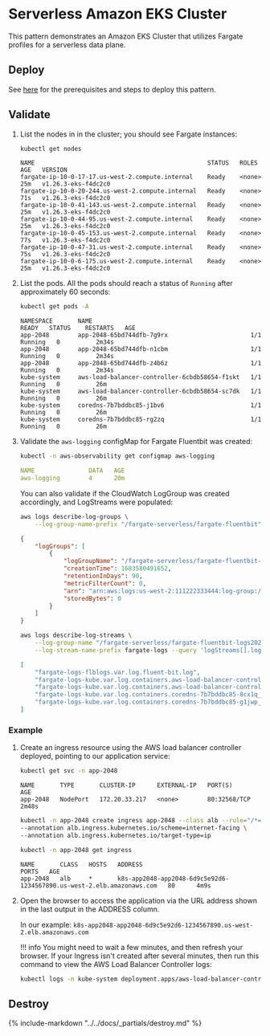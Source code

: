 # Serverless Amazon EKS Cluster

This pattern demonstrates an Amazon EKS Cluster that utilizes Fargate profiles for a serverless data plane.

## Deploy

See [here](https://aws-ia.github.io/terraform-aws-eks-blueprints/getting-started/#prerequisites) for the prerequisites and steps to deploy this pattern.

## Validate

1. List the nodes in in the cluster; you should see Fargate instances:

    ```sh
    kubectl get nodes
    ```

    ```text
    NAME                                                STATUS   ROLES    AGE   VERSION
    fargate-ip-10-0-17-17.us-west-2.compute.internal    Ready    <none>   25m   v1.26.3-eks-f4dc2c0
    fargate-ip-10-0-20-244.us-west-2.compute.internal   Ready    <none>   71s   v1.26.3-eks-f4dc2c0
    fargate-ip-10-0-41-143.us-west-2.compute.internal   Ready    <none>   25m   v1.26.3-eks-f4dc2c0
    fargate-ip-10-0-44-95.us-west-2.compute.internal    Ready    <none>   25m   v1.26.3-eks-f4dc2c0
    fargate-ip-10-0-45-153.us-west-2.compute.internal   Ready    <none>   77s   v1.26.3-eks-f4dc2c0
    fargate-ip-10-0-47-31.us-west-2.compute.internal    Ready    <none>   75s   v1.26.3-eks-f4dc2c0
    fargate-ip-10-0-6-175.us-west-2.compute.internal    Ready    <none>   25m   v1.26.3-eks-f4dc2c0
    ```

2. List the pods. All the pods should reach a status of `Running` after approximately 60 seconds:

    ```sh
    kubectl get pods -A
    ```

    ```text
    NAMESPACE       NAME                                            READY   STATUS    RESTARTS   AGE
    app-2048        app-2048-65bd744dfb-7g9rx                       1/1     Running   0          2m34s
    app-2048        app-2048-65bd744dfb-n1cbm                       1/1     Running   0          2m34s
    app-2048        app-2048-65bd744dfb-z4b6z                       1/1     Running   0          2m34s
    kube-system     aws-load-balancer-controller-6cbdb58654-f1skt   1/1     Running   0          26m
    kube-system     aws-load-balancer-controller-6cbdb58654-sc7dk   1/1     Running   0          26m
    kube-system     coredns-7b7bddbc85-j1bv6                        1/1     Running   0          26m
    kube-system     coredns-7b7bddbc85-rg2zq                        1/1     Running   0          26m
    ```

3. Validate the `aws-logging` configMap for Fargate Fluentbit was created:

    ```sh
    kubectl -n aws-observability get configmap aws-logging 
    ```

    ```yaml
    NAME               DATA   AGE
    aws-logging        4      20m
    ```

    You can also validate if the CloudWatch LogGroup was created accordingly, and LogStreams were populated:

    ```sh
    aws logs describe-log-groups \
        --log-group-name-prefix "/fargate-serverless/fargate-fluentbit"
    ```

    ```json
    {
        "logGroups": [
            {
                "logGroupName": "/fargate-serverless/fargate-fluentbit-logs20230509014113352200000006",
                "creationTime": 1683580491652,
                "retentionInDays": 90,
                "metricFilterCount": 0,
                "arn": "arn:aws:logs:us-west-2:111222333444:log-group:/fargate-serverless/fargate-fluentbit-logs20230509014113352200000006:*",
                "storedBytes": 0
            }
        ]
    }
    ```

    ```sh
    aws logs describe-log-streams \
        --log-group-name "/fargate-serverless/fargate-fluentbit-logs20230509014113352200000006" \
        --log-stream-name-prefix fargate-logs --query 'logStreams[].logStreamName'
    ```

    ```json
    [
        "fargate-logs-flblogs.var.log.fluent-bit.log",
        "fargate-logs-kube.var.log.containers.aws-load-balancer-controller-7f989fc6c-gr1sq_kube-system_aws-load-balancer-controller-feaa22b4cdaa71ecfc8355feb81d4b61ea85598a7bb57aef07667c767c6b98e4.log",
        "fargate-logs-kube.var.log.containers.aws-load-balancer-controller-7f989fc6c-wzr46_kube-system_aws-load-balancer-controller-69075ea9ab3c7474eac2a1696d3a84a848a151420cd783d79aeef960b181567f.log",
        "fargate-logs-kube.var.log.containers.coredns-7b7bddbc85-8cx1q_kube-system_coredns-9e4f3ab435269a566bcbaa606c02c146ad58508e67cef09fa87d5c09e4ac0088.log",
        "fargate-logs-kube.var.log.containers.coredns-7b7bddbc85-g1jwp_kube-system_coredns-11016818361cd68c32bf8f0b1328f3d92a6d7b8cf5879bfe8b301f393cb011cc.log"
    ]
    ```

### Example

1. Create an ingress resource using the AWS load balancer controller deployed, pointing to our application service:

    ```sh
    kubectl get svc -n app-2048
    ```

    ```text
    NAME       TYPE       CLUSTER-IP      EXTERNAL-IP   PORT(S)        AGE
    app-2048   NodePort   172.20.33.217   <none>        80:32568/TCP   2m48s
    ```

    ```sh
    kubectl -n app-2048 create ingress app-2048 --class alb --rule="/*=app-2048:80" \
    --annotation alb.ingress.kubernetes.io/scheme=internet-facing \
    --annotation alb.ingress.kubernetes.io/target-type=ip
    ```

    ```sh
    kubectl -n app-2048 get ingress
    ```

    ```text
    NAME       CLASS   HOSTS   ADDRESS                                                                 PORTS   AGE
    app-2048   alb     *       k8s-app2048-app2048-6d9c5e92d6-1234567890.us-west-2.elb.amazonaws.com   80      4m9s
    ```

2. Open the browser to access the application via the URL address shown in the last output in the ADDRESS column.

    In our example: `k8s-app2048-app2048-6d9c5e92d6-1234567890.us-west-2.elb.amazonaws.com`

    !!! info
        You might need to wait a few minutes, and then refresh your browser.
        If your Ingress isn't created after several minutes, then run this command to view the AWS Load Balancer Controller logs:

    ```sh
    kubectl logs -n kube-system deployment.apps/aws-load-balancer-controller
    ```

## Destroy

{%
   include-markdown "../../docs/_partials/destroy.md"
%}
